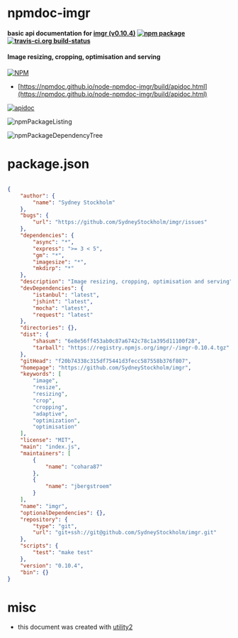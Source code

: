 # npmdoc-imgr

#### basic api documentation for  [imgr (v0.10.4)](https://github.com/SydneyStockholm/imgr)  [![npm package](https://img.shields.io/npm/v/npmdoc-imgr.svg?style=flat-square)](https://www.npmjs.org/package/npmdoc-imgr) [![travis-ci.org build-status](https://api.travis-ci.org/npmdoc/node-npmdoc-imgr.svg)](https://travis-ci.org/npmdoc/node-npmdoc-imgr)

#### Image resizing, cropping, optimisation and serving

[![NPM](https://nodei.co/npm/imgr.png?downloads=true&downloadRank=true&stars=true)](https://www.npmjs.com/package/imgr)

- [https://npmdoc.github.io/node-npmdoc-imgr/build/apidoc.html](https://npmdoc.github.io/node-npmdoc-imgr/build/apidoc.html)

[![apidoc](https://npmdoc.github.io/node-npmdoc-imgr/build/screenCapture.buildCi.browser.%252Ftmp%252Fbuild%252Fapidoc.html.png)](https://npmdoc.github.io/node-npmdoc-imgr/build/apidoc.html)

![npmPackageListing](https://npmdoc.github.io/node-npmdoc-imgr/build/screenCapture.npmPackageListing.svg)

![npmPackageDependencyTree](https://npmdoc.github.io/node-npmdoc-imgr/build/screenCapture.npmPackageDependencyTree.svg)



# package.json

```json

{
    "author": {
        "name": "Sydney Stockholm"
    },
    "bugs": {
        "url": "https://github.com/SydneyStockholm/imgr/issues"
    },
    "dependencies": {
        "async": "*",
        "express": ">= 3 < 5",
        "gm": "*",
        "imagesize": "*",
        "mkdirp": "*"
    },
    "description": "Image resizing, cropping, optimisation and serving",
    "devDependencies": {
        "istanbul": "latest",
        "jshint": "latest",
        "mocha": "latest",
        "request": "latest"
    },
    "directories": {},
    "dist": {
        "shasum": "6e8e56ff453ab0c87a6742c78c1a395d11100f28",
        "tarball": "https://registry.npmjs.org/imgr/-/imgr-0.10.4.tgz"
    },
    "gitHead": "f20b74338c315df75441d3fecc587558b376f807",
    "homepage": "https://github.com/SydneyStockholm/imgr",
    "keywords": [
        "image",
        "resize",
        "resizing",
        "crop",
        "cropping",
        "adaptive",
        "optimization",
        "optimisation"
    ],
    "license": "MIT",
    "main": "index.js",
    "maintainers": [
        {
            "name": "cohara87"
        },
        {
            "name": "jbergstroem"
        }
    ],
    "name": "imgr",
    "optionalDependencies": {},
    "repository": {
        "type": "git",
        "url": "git+ssh://git@github.com/SydneyStockholm/imgr.git"
    },
    "scripts": {
        "test": "make test"
    },
    "version": "0.10.4",
    "bin": {}
}
```



# misc
- this document was created with [utility2](https://github.com/kaizhu256/node-utility2)
